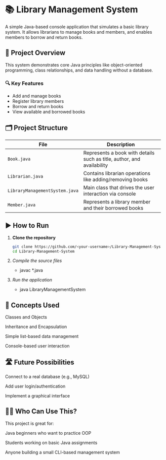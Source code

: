 # 📚 Library Management System

A simple Java-based console application that simulates a basic library system. It allows librarians to manage books and members, and enables members to borrow and return books.

## 🧩 Project Overview

This system demonstrates core Java principles like object-oriented programming, class relationships, and data handling without a database.

### 🔍 Key Features

- Add and manage books
- Register library members
- Borrow and return books
- View available and borrowed books

## 🗂️ Project Structure

| File | Description |
|------|-------------|
| `Book.java` | Represents a book with details such as title, author, and availability |
| `Librarian.java` | Contains librarian operations like adding/removing books |
| `LibraryManagementSystem.java` | Main class that drives the user interaction via console |
| `Member.java` | Represents a library member and their borrowed books |

## ▶️ How to Run

1. **Clone the repository**
   ```bash
   git clone https://github.com/<your-username>/Library-Management-System.git
   cd Library-Management-System
2. *Compile the source files*

   - javac *.java

3. *Run the application*

   - java LibraryManagementSystem

   
## 🧠 Concepts Used
Classes and Objects

Inheritance and Encapsulation

Simple list-based data management

Console-based user interaction



## 🛣 Future Possibilities
Connect to a real database (e.g., MySQL)

Add user login/authentication

Implement a graphical interface



## 🙋‍♂️ Who Can Use This?
This project is great for:

Java beginners who want to practice OOP

Students working on basic Java assignments

Anyone building a small CLI-based management system
